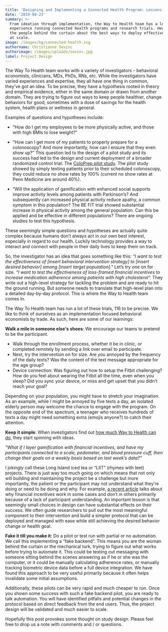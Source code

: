```yaml
---
title: 'Designing and Implementing a Connected Health Program: Lessons Learned'
date: '2019-04-23'
summary: >-
  From ideation through implementation, the Way to Health team has a lot of
  experience running connected health programs and research trials. Hear from
  the people behind the curtain about the best ways to deploy effective programs
  at scale. 
image: /images/bg/connected-health.svg
authorname: Christianne Sevinc
authorimage: /images/uploads/sevinc.jpg
label: Project Design
---
```

The Way To Health team works with a variety of investigators – behavioral economists, clinicians, MDs, PhDs, RNs, etc. While the investigators have varied experiences and expertise, they all have one thing in common, they’ve got an idea. To be precise, they have a hypothesis rooted in theory and empirical evidence, either in the same domain or drawn from another domain. They are trying to figure out ways to keep people healthier, change behaviors for good, sometimes with a dose of savings for the health system, health plans or wellness in general.

Examples of questions and hypotheses include:

- “How do I get my employees to be more physically active, and those with high BMIs to lose weight?”

- “How can I get more of my patients to properly prepare for a colonoscopy? And more importantly, how can I ensure that they even show up?” This question led to the design of a pilot study and its success had led to the design and current deployment of a  broader randomized control trial: The [ColoPrep pilot study](https://www.waytohealth.org/casestudies/coloprep/). The pilot study showed by simply texting patients prior to their scheduled colonoscopy, they could reduce no show rates by 100% (current no show rates at Penn Medicine are around 40%).

- “Will the application of gamification with enhanced social supports improve activity levels among patients with Parkinson’s? And subsequently can increased physical activity reduce apathy, a common symptom in this population? The BE FIT trial showed substantial increase in physical activity among the general population. Can this be applied and be effective in different populations? There are ongoing studies to test this hypothesis. 

These seemingly simple questions and hypotheses are actually quite complex because humans don’t always act in our own best interest, especially in regard to our health. Luckily technology provides a way to interact and connect with people in their daily lives to keep them on track.

So, the investigator has an idea that goes something like this: _“I want to test the effectiveness of \[insert behavioral intervention strategy] to \[insert desired behavior] among \[insert target population]."_ Let’s try one on for size. _“I want to test the effectiveness of loss-framed financial incentives to increase medication adherence among patients with high cholesterol”._ They write out a high-level strategy for tackling the problem and are ready to hit the ground running. But someone needs to translate that high-level plan into a detailed day-by-day protocol. This is where the Way to Health team comes in.

The Way To Health team has run a lot of these trials, 116 to be precise. We like to think of ourselves as an implementation focused behavioral economists by trade. As such, here are some of our learnings:

**Walk a mile in someone else's shoes**: We encourage our teams to pretend to be the participant. 

- Walk through the enrollment process, whether it be in clinic, or completed remotely by sending a link over email to participate. 
- Next, try the intervention on for size. Are you annoyed by the frequency of the daily texts? Was the content of the text message appropriate for the age group? 
- Device connection: Was figuring out how to setup the Fitbit challenging? How do you feel about wearing the Fitbit all the time, even when you sleep? Did you sync your device, or miss and get upset that you didn’t reach your goal? 

Depending on your population, you might have to stretch your imagination. As an example, while I might be annoyed by five texts a day, an isolated elderly person may welcome the chance to engage with the program. On the opposite end of the spectrum, a teenager who receives hundreds of texts a day might need something extra (emojis anyone?) to catch their attention. 

**Keep it simple**: When investigators find out [how much Way to Health can do](https://www.waytohealth.org/platform), they start spinning with ideas. 

*"What if I layer gamification with financial incentives, and have my participants connected to a scale, pedometer, and blood pressure cuff, then change their goals on a weekly basis based on last week’s data?"*

I jokingly call these Long Island iced tea or “LIIT” (rhymes with leet) projects. There is just way too much going on which means that not only will building and maintaining the project be a challenge but more importantly, the patient or the participant may not understand what they’re doing or need to be doing and why. For example, [a recent article](https://jamanetwork.com/journals/jama/fullarticle/2729548) talks about why financial incentives work in some cases and don’t in others primarily because of a lack of participant understanding. An important lesson is that seemingly small choices in design can have substantial effects on their success. We often guide researchers to pull out the most meaningful component to their intervention and build a simpler protocol that can be deployed and managed with ease while still achieving the desired behavior change or health goal.

**Fake it till you make it**: Do a pilot or test run with partial or no automation. We call this implementing a “fake backend”. This means you are the woman behind the curtain or the mechanical turk, trying to figure out what works before trying to automate it. This could be testing out messaging with someone sitting behind the scenes answering as if he or she was the computer, or it could be manually calculating adherence rates, or manually tracking biometric device data before a full device integration. We have found this approach to be very useful primarily because it often helps invalidate some initial assumptions. 

Additionally, these pilots can be very rapid and much cheaper to run. Once you shown some success with such a fake backend pilot, you are ready to talk automation. You will have identified pitfalls and potential changes in the protocol based on direct feedback from the end users. Thus, the project design will be validated and much easier to scale.

Hopefully this post provokes some thought on study design. Please feel free to drop us a note with comments and / or questions. 
